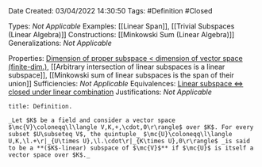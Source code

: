 <br />
<br />

Date Created: 03/04/2022 14:30:50
Tags: #Definition #Closed

Types: _Not Applicable_
Examples: [[Linear Span]], [[Trivial Subspaces (Linear Algebra)]]
Constructions: [[Minkowski Sum (Linear Algebra)]]
Generalizations: _Not Applicable_

Properties: [Dimension of proper subspace $<$ dimension of vector space (finite-dim.)](Dimension%20of%20proper%20subspace%20strictly%20less%20than%20dimension%20of%20vector%20space%20(finite-dim.).md), [[Arbitrary intersection of linear subspaces is a linear subspace]], [[Minkowski sum of linear subspaces is the span of their union]]
Sufficiencies: _Not Applicable_
Equivalences: [Linear subspace $\Leftrightarrow$ closed under linear combination](Linear%20subspace%20iff%20closed%20under%20linear%20combination.md)
Justifications: _Not Applicable_

``` ad-Definition
title: Definition.

_Let $K$ be a field and consider a vector space $\mc{V}\coloneqq\l\langle V,K,+,\cdot,0\r\rangle$ over $K$. For every subset $U\subseteq V$, the quintuple_ $\mc{U}\coloneqq\l\langle U,K,\l.+\r|_{U\times U},\l.\cdot\r|_{K\times U},0\r\rangle$ _is said to be a **($K$-linear) subspace of $\mc{V}$** if $\mc{U}$ is itself a vector space over $K$._

```
